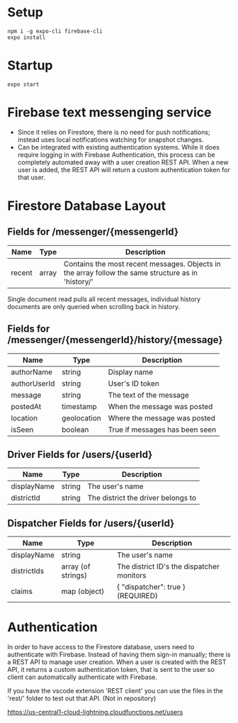 <!-- Comment -->

# Setup

```
npm i -g expo-cli firebase-cli
expo install
```

# Startup

```
expo start
```

# Firebase text messenging service

- Since it relies on Firestore, there is no need for push notifications; instead uses local notifications watching for snapshot changes.
- Can be integrated with existing authentication systems. While it does require logging in with Firebase Authentication, this process can be completely automated away with a user creation REST API. When a new user is added, the REST API will return a custom authentication token for that user.

# Firestore Database Layout

## Fields for /messenger/{messengerId}

| Name   | Type  | Description                                                                                        |
| ------ | ----- | -------------------------------------------------------------------------------------------------- |
| recent | array | Contains the most recent messages. Objects in the array follow the same structure as in 'history/' |

Single document read pulls all recent messages, individual history documents are only queried when scrolling back in history.

## Fields for /messenger/{messengerId}/history/{message}

| Name         | Type        | Description                    |
| ------------ | ----------- | ------------------------------ |
| authorName   | string      | Display name                   |
| authorUserId | string      | User's ID token                |
| message      | string      | The text of the message        |
| postedAt     | timestamp   | When the message was posted    |
| location     | geolocation | Where the message was posted   |
| isSeen       | boolean     | True if messages has been seen |

## Driver Fields for /users/{userId}

| Name        | Type   | Description                        |
| ----------- | ------ | ---------------------------------- |
| displayName | string | The user's name                    |
| districtId  | string | The district the driver belongs to |

## Dispatcher Fields for /users/{userId}

| Name        | Type               | Description                               |
| ----------- | ------------------ | ----------------------------------------- |
| displayName | string             | The user's name                           |
| districtIds | array (of strings) | The district ID's the dispatcher monitors |
| claims      | map (object)       | { "dispatcher": true } (REQUIRED)         |

# Authentication

In order to have access to the Firestore database, users need to authenticate with Firebase. Instead of having them sign-in manually; there is a REST API to manage user creation. When a user is created with the REST API, it returns a custom authentication token, that is sent to the user so client can automatically authenticate with Firebase.

If you have the vscode extension 'REST client' you can use the files in the 'rest/' folder to test out that API. (Not in repository)

https://us-central1-cloud-lightning.cloudfunctions.net/users
